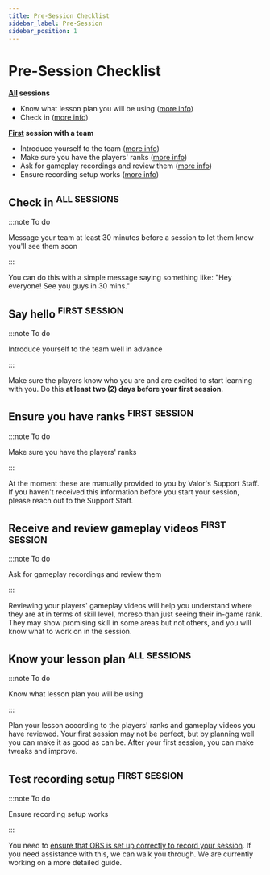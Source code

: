 ```yaml
---
title: Pre-Session Checklist
sidebar_label: Pre-Session
sidebar_position: 1
---
```


# Pre-Session Checklist

**<u>All</u> sessions**

- Know what lesson plan you will be using ([more info](#know-your-lesson-plan-all-sessions))
- Check in ([more info](#check-in-all-sessions))

**<u>First</u> session with a team**

- Introduce yourself to the team ([more info](#say-hello-first-session))
- Make sure you have the players' ranks ([more info](#ensure-you-have-ranks-first-session))
- Ask for gameplay recordings and review them ([more info](#receive-and-review-gameplay-videos-first-session))
- Ensure recording setup works ([more info](#test-recording-setup-first-session))

## Check in <sup>ALL SESSIONS</sup>

:::note To do

Message your team at least 30 minutes before a session to let them know you'll see them soon

:::

You can do this with a simple message saying something like: "Hey everyone! See you guys in 30 mins."

## Say hello <sup>FIRST SESSION</sup>

:::note To do

Introduce yourself to the team well in advance

:::

Make sure the players know who you are and are excited to start learning with you. Do this **at least two (2) days before your first session**.

## Ensure you have ranks <sup>FIRST SESSION</sup>

:::note To do

Make sure you have the players' ranks

:::

At the moment these are manually provided to you by Valor's Support Staff. If you haven't received this information before you start your session, please reach out to the Support Staff.

## Receive and review gameplay videos <sup>FIRST SESSION</sup>

:::note To do

Ask for gameplay recordings and review them

:::

Reviewing your players' gameplay videos will help you understand where they are at in terms of skill level, moreso than just seeing their in-game rank. They may show promising skill in some areas but not others, and you will know what to work on in the session.

## Know your lesson plan <sup>ALL SESSIONS</sup>

:::note To do

Know what lesson plan you will be using

:::

Plan your lesson according to the players' ranks and gameplay videos you have reviewed. Your first session may not be perfect, but by planning well you can make it as good as can be. After your first session, you can make tweaks and improve.

## Test recording setup <sup>FIRST SESSION</sup>

:::note To do

Ensure recording setup works

:::

You need to [ensure that OBS is set up correctly to record your session](../../content-production/setting-up-obs.md). If you need assistance with this, we can walk you through. We are currently working on a more detailed guide.
